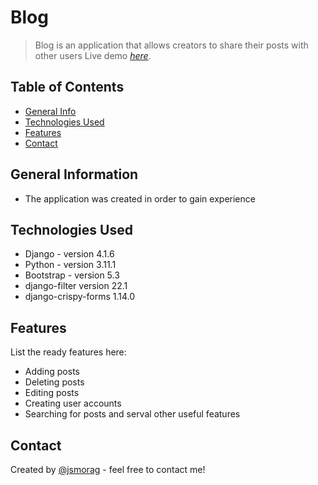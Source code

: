 # Blog
> Blog is an application that allows creators to share their posts with other users
Live demo [_here_](https://kubalonek99.usermd.net/).

## Table of Contents
* [General Info](#general-information)
* [Technologies Used](#technologies-used)
* [Features](#features)
* [Contact](#contact)
<!-- * [License](#license) -->


## General Information
- The application was created in order to gain experience 



## Technologies Used
- Django - version 4.1.6
- Python - version 3.11.1
- Bootstrap - version 5.3
- django-filter version 22.1
- django-crispy-forms 1.14.0


## Features
List the ready features here:
- Adding posts
- Deleting posts
- Editing posts
- Creating user accounts
- Searching for posts
and serval other useful features



## Contact
Created by [@jsmorag](https://www.jsmorag.pl/) - feel free to contact me!
